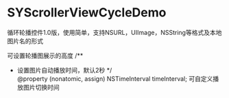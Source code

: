 # SYScrollerViewCycleDemo
循环轮播控件1.0版，使用简单，支持NSURL，UIImage，NSString等格式及本地图片名的形式

可设置轮播图展示的高度
/**
 *  设置图片自动播放时间，默认2秒
 */                                                                                             
@property (nonatomic, assign) NSTimeInterval timeInterval;  可自定义播放图片切换时间
